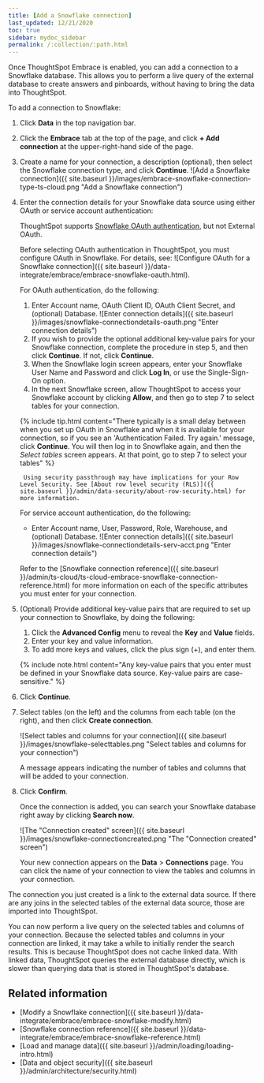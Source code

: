 ```yaml
---
title: [Add a Snowflake connection]
last_updated: 12/21/2020
toc: true
sidebar: mydoc_sidebar
permalink: /:collection/:path.html
---
```

Once ThoughtSpot Embrace is enabled, you can add a connection to a Snowflake database. This allows you to perform a live query of the external database to create answers and pinboards, without having to bring the data into ThoughtSpot.

To add a connection to Snowflake:

1. Click **Data** in the top navigation bar.

2. Click the **Embrace** tab at the top of the page, and click **+ Add connection** at the upper-right-hand side of the page.

     <!-- ![]({{ site.baseurl }}/images/new-connection.png "New db connect") -->

3. Create a name for your connection, a description (optional), then select the Snowflake connection type, and click **Continue**.
     ![Add a Snowflake connection]({{ site.baseurl }}/images/embrace-snowflake-connection-type-ts-cloud.png "Add a Snowflake connection")

4. Enter the connection details for your Snowflake data source using either OAuth or service account authentication:

   ThoughtSpot supports <a href="https://docs.snowflake.com/en/user-guide/oauth-partner.html">Snowflake OAuth authentication</a>, but not External OAuth.

   Before selecting OAuth authentication in ThoughtSpot, you must configure OAuth in Snowflake. For details, see: ![Configure OAuth for a Snowflake connection]({{ site.baseurl }}/data-integrate/embrace/embrace-snowflake-oauth.html).

   For OAuth authentication, do the following:
    1. Enter Account name, OAuth Client ID, OAuth Client Secret, and (optional) Database.
    ![Enter connection details]({{ site.baseurl }}/images/snowflake-connectiondetails-oauth.png "Enter connection details")
    <!--  ![Enter connection details]({{ site.baseurl }}/images/gbq-connectiondetails.png "Enter connection details") -->
    2. If you wish to provide the optional additional key-value pairs for your Snowflake connection, complete the procedure in step 5, and then click **Continue**. If not, click **Continue**.
    3. When the Snowflake login screen appears, enter your Snowflake User Name and Password and click **Log In**, or use the Single-Sign-On option.
    4. In the next Snowflake screen, allow ThoughtSpot to access your Snowflake account by clicking **Allow**, and then go to step 7 to select tables for your connection.

    {% include tip.html content="There typically is a small delay between when you set up OAuth in Snowflake and when it is available for your connection, so if you see an 'Authentication Failed. Try again.' message, click **Continue**. You will then log in to Snowflake again, and then the *Select tables* screen appears. At that point, go to step 7 to select your tables" %}

        Using security passthrough may have implications for your Row Level Security. See [About row level security (RLS)]({{ site.baseurl }}/admin/data-security/about-row-security.html) for more information.

   For service account authentication, do the following:
   - Enter Account name, User, Password, Role, Warehouse, and (optional) Database.
     ![Enter connection details]({{ site.baseurl }}/images/snowflake-connectiondetails-serv-acct.png "Enter connection details")

    Refer to the [Snowflake connection reference]({{ site.baseurl }}/admin/ts-cloud/ts-cloud-embrace-snowflake-connection-reference.html) for more information on each of the specific attributes you must enter for your connection.

5. (Optional) Provide additional key-value pairs that are required to set up your connection to Snowflake, by doing the following:

    1. Click the **Advanced Config** menu to reveal the **Key** and **Value** fields.
    2. Enter your key and value information.
    3. To add more keys and values, click the plus sign (+), and enter them.

     {% include note.html content="Any key-value pairs that you enter must be defined in your Snowflake data source. Key-value pairs are case-sensitive." %}

6. Click **Continue**.   

7. Select tables (on the left) and the columns from each table (on the right), and then click **Create connection**.

   ![Select tables and columns for your connection]({{ site.baseurl }}/images/snowflake-selecttables.png "Select tables and columns for your connection")

    A message appears indicating the number of tables and columns that will be added to your connection.

8. Click **Confirm**.

   Once the connection is added, you can search your Snowflake database right away by clicking **Search now**.

   ![The "Connection created" screen]({{ site.baseurl }}/images/snowflake-connectioncreated.png "The "Connection created" screen")


   Your new connection appears on the **Data** > **Connections** page. You can click the name of your connection to view the tables and columns in your connection.   

The connection you just created is a link to the external data source. If there are any joins in the selected tables of the external data source, those are imported into ThoughtSpot.

You can now perform a live query on the selected tables and columns of your connection. Because the selected tables and columns in your connection are linked, it may take a while to initially render the search results. This is because ThoughtSpot does not cache linked data. With linked data, ThoughtSpot queries the external database directly, which is slower than querying data that is stored in ThoughtSpot's database.

## Related information
- [Modify a Snowflake connection]({{ site.baseurl }}/data-integrate/embrace/embrace-snowflake-modify.html)
- [Snowflake connection reference]({{ site.baseurl }}/data-integrate/embrace/embrace-snowflake-reference.html)
- [Load and manage data]({{ site.baseurl }}/admin/loading/loading-intro.html)
- [Data and object security]({{ site.baseurl }}/admin/architecture/security.html)
